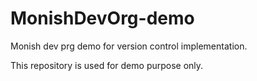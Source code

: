 # MonishDevOrg-demo
Monish dev prg demo for version control implementation.

This repository is used for demo purpose only.
